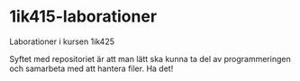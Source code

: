 1ik415-laborationer
===================

Laborationer i kursen 1ik425

Syftet med repositoriet är att man lätt ska kunna ta del av programmeringen och samarbeta med att hantera filer.
Ha det!